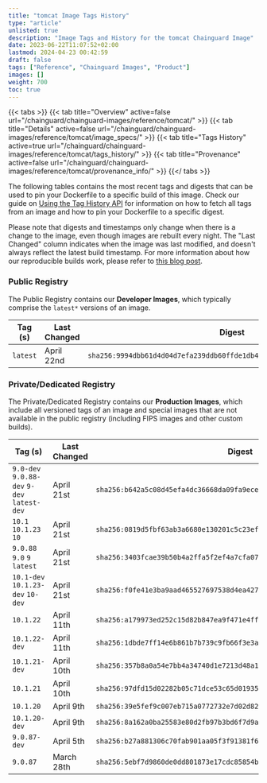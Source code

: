 ```yaml
---
title: "tomcat Image Tags History"
type: "article"
unlisted: true
description: "Image Tags and History for the tomcat Chainguard Image"
date: 2023-06-22T11:07:52+02:00
lastmod: 2024-04-23 00:42:59
draft: false
tags: ["Reference", "Chainguard Images", "Product"]
images: []
weight: 700
toc: true
---
```


{{< tabs >}}
{{< tab title="Overview" active=false url="/chainguard/chainguard-images/reference/tomcat/" >}}
{{< tab title="Details" active=false url="/chainguard/chainguard-images/reference/tomcat/image_specs/" >}}
{{< tab title="Tags History" active=true url="/chainguard/chainguard-images/reference/tomcat/tags_history/" >}}
{{< tab title="Provenance" active=false url="/chainguard/chainguard-images/reference/tomcat/provenance_info/" >}}
{{</ tabs >}}

The following tables contains the most recent tags and digests that can be used to pin your Dockerfile to a specific build of this image. Check our guide on [Using the Tag History API](/chainguard/chainguard-images/using-the-tag-history-api/) for information on how to fetch all tags from an image and how to pin your Dockerfile to a specific digest.

Please note that digests and timestamps only change when there is a change to the image, even though images are rebuilt every night. The "Last Changed" column indicates when the image was last modified, and doesn't always reflect the latest build timestamp. For more information about how our reproducible builds work, please refer to [this blog post](https://www.chainguard.dev/unchained/reproducing-chainguards-reproducible-image-builds).

### Public Registry
The Public Registry contains our **Developer Images**, which typically comprise the `latest*` versions of an image.

| Tag (s)   | Last Changed | Digest                                                                    |
|-----------|--------------|---------------------------------------------------------------------------|
|  `latest` | April 22nd   | `sha256:9994dbb61d4d04d7efa239ddb60ffde1db44482186803ad1e7cf7079a82620ae` |


### Private/Dedicated Registry
The Private/Dedicated Registry contains our **Production Images**, which include all versioned tags of an image and special images that are not available in the public registry (including FIPS images and other custom builds).

| Tag (s)                                      | Last Changed | Digest                                                                    |
|----------------------------------------------|--------------|---------------------------------------------------------------------------|
|  `9.0-dev` `9.0.88-dev` `9-dev` `latest-dev` | April 21st   | `sha256:b642a5c08d45efa4dc36668da09fa9ece1661f3df623402fdd5025ba308cdb44` |
|  `10.1` `10.1.23` `10`                       | April 21st   | `sha256:0819d5fbf63ab3a6680e130201c5c23ef644f89c08df942233d822132384a9ac` |
|  `9.0.88` `9.0` `9` `latest`                 | April 21st   | `sha256:3403fcae39b50b4a2ffa5f2ef4a7cfa07f1328b68c3290deded5ed858aa1a904` |
|  `10.1-dev` `10.1.23-dev` `10-dev`           | April 21st   | `sha256:f0fe41e3ba9aad465527697538d4ea42741a1494a245d5a69567b12e9cf54dd7` |
|  `10.1.22`                                   | April 11th   | `sha256:a179973ed252c15d82b847ea9f471e4ff90f4bff73ec0bf296e3e6b7076ea448` |
|  `10.1.22-dev`                               | April 11th   | `sha256:1dbde7ff14e6b861b7b739c9fb66f3e3a3b452bb9c79d4fcfc9c176c9b5ff368` |
|  `10.1.21-dev`                               | April 10th   | `sha256:357b8a0a54e7bb4a34740d1e7213d48a17138bfc99e5ac38b18e3225970d71f0` |
|  `10.1.21`                                   | April 10th   | `sha256:97dfd15d02282b05c71dce53c65d019350baf2ba03ec2eeb1a42af970eb5f2bd` |
|  `10.1.20`                                   | April 9th    | `sha256:39e5fef9c007eb715a0772732e7d02d82afa3d1b5412ec10fae529c52eb33814` |
|  `10.1.20-dev`                               | April 9th    | `sha256:8a162a0ba25583e80d2fb97b3bd6f7d9a239f70afbd0ba598f00392019e1351b` |
|  `9.0.87-dev`                                | April 5th    | `sha256:b27a881306c70fab901aa05f3f91381f6be7b982d678680791a936ec9a212a1c` |
|  `9.0.87`                                    | March 28th   | `sha256:5ebf7d9860de0dd801873e17cdc85854baf7af3f4489ab1ddb4b7d01d956f233` |

